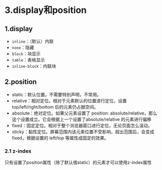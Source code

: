 # 3.display和position

## 1.display

- `inline`：（默认）内联
- `none`：隐藏
- `block`：块显示
- `table`：表格显示
- `inline-block`：内联块

## 2.position

- static：默认位置。不需要特别声明，不常用。
- relative：相对定位。相对于元素默认的位置进行定位，设置 top/left/right/bottom 后的元素仍占据空间。
- absolute：绝对定位。如果父元素设置了 position: absolute/relative，那么这个设置成立。它会根据上一个设置了absolute/relative 的元素进行偏移
- fixed：固定定位。相对于整个浏览器窗口进行定位，无论页面怎么滚动。
- sticky：黏性定位。屏幕范围内该元素位置不受影响，超出范围后，会变成 fixed，根据设置的 left/top 等属性成固定的效果。
### 2.1 z-index
只有设置了position属性（除了默认值static）的元素才可以使用z-index属性